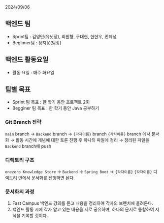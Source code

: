 2024/09/06
## 백엔드 팀
- Sprint팀 : 김영민(유닛장), 최원형, 구대현, 한현우, 민혜성
- Beginner팀 : 장지웅(팀장)

## 백엔드 활동요일
- 활동 요일 : 매주 화요일

## 팀별 목표
- Sprint 팀 목표 : 한 학기 동안 프로젝트 2회
- Begginer 팀 목표 : 한 학기 동안 Java 공부하기


### Git Branch 전략
`main` branch → `Backend` branch → `{각자이름}` branch
`{각자이름}` branch 에서 문서화 → 활동 시간에 개념에 대한 토론 진행 후 하나의 파일에 정리 → 정리된 파일을 `Backend` branch에 push

### 디렉토리 구조
`onezero Knowledge Store` → `Backend` → `Spring Boot` → `{각자이름}`
`{각자이름}` 디렉토리 안에서 문서화를 진행하면 된다.

### 문서화의 과정
1. Fast Campus 백엔드 강의를 듣고 내용을 정리하여 각자의 브렌치에 올려둔다.
2. 백엔드 활동 시에 각자 알고 있는 내용을 서로 공유하며, 하나의 문서로 통합하여 지식을 기록할 것이다.

